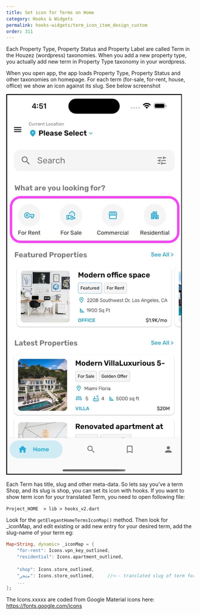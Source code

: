 ```yaml
---
title: Set icon for Terms on Home
category: Hooks & Widgets
permalink: hooks-widgets/term_icon_item_design_custom
order: 311
---
```


Each Property Type, Property Status and Property Label are called Term in the Houzez (wordpress) taxonomies. When you add a new property type, you actually add new term in Property Type taxonomy in your wordpress.

When you open app, the app loads Property Type, Property Status and other taxonomies on homepage. For each term (for-sale, for-rent, house, office) we show an icon against its slug. See below screenshot

![Houzi home term icon](images/houzi-home-term-icons.jpg)

Each Term has title, slug and other meta-data. So lets say you’ve a term Shop, and its slug is shop, you can set its icon with hooks. If you want to show term icon for your translated Term, you need to open following file:

`Project_HOME  > lib > hooks_v2.dart`

Look for the `getElegantHomeTermsIconMap()` method. Then look for _iconMap, and edit existing or add new entry for your desired term, add the slug-name of your term eg: 

```dart
Map<String, dynamic> _iconMap = {
    "for-rent": Icons.vpn_key_outlined,
    "residential": Icons.apartment_outlined,

    "shop": Icons.store_outlined,
    "متجر": Icons.store_outlined,     //<-- translated slug of term for shop
    ...
};
```


The Icons.xxxxx are coded from Google Material icons here: https://fonts.google.com/icons
